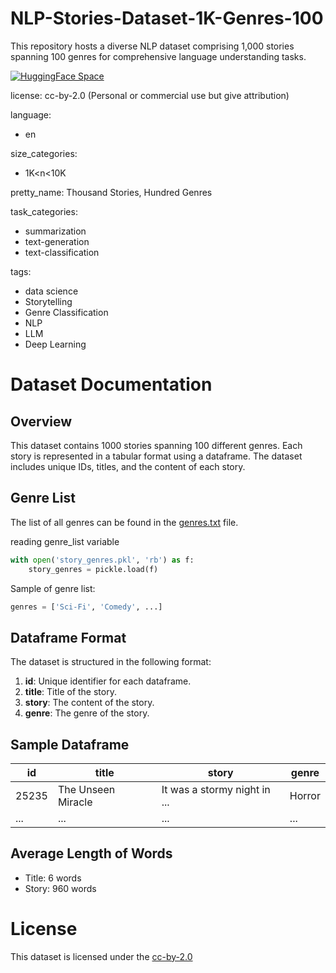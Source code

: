 # NLP-Stories-Dataset-1K-Genres-100
This repository hosts a diverse NLP dataset comprising 1,000 stories spanning 100 genres for comprehensive language understanding tasks.

[![HuggingFace Space](https://img.shields.io/badge/🤗-HuggingFace%20Space-cyan.svg)]([https://huggingface.co/spaces/IDEA-Research/Grounded-SAM](https://huggingface.co/datasets/FareedKhan/1k_stories_100_genre))

license: cc-by-2.0 (Personal or commercial use but give attribution)

language:
- en

size_categories:
- 1K<n<10K

pretty_name: Thousand Stories, Hundred Genres

task_categories:
- summarization
- text-generation
- text-classification

tags:
- data science
- Storytelling
- Genre Classification
- NLP
- LLM
- Deep Learning

# Dataset Documentation

## Overview

This dataset contains 1000 stories spanning 100 different genres. Each story is represented in a tabular format using a dataframe. The dataset includes unique IDs, titles, and the content of each story.

## Genre List

The list of all genres can be found in the [genres.txt](https://huggingface.co/datasets/FareedKhan/1k_stories_100_genre/blob/main/story_genres.pkl) file.

reading genre_list variable
```python
with open('story_genres.pkl', 'rb') as f:
    story_genres = pickle.load(f)
```
Sample of genre list:
```python
genres = ['Sci-Fi', 'Comedy', ...]
```

## Dataframe Format

The dataset is structured in the following format:

1. **id**: Unique identifier for each dataframe.
2. **title**: Title of the story.
3. **story**: The content of the story.
4. **genre**: The genre of the story.

## Sample Dataframe

| id    | title                | story                                      | genre  |
|-------|----------------------|--------------------------------------------| ------ |
| 25235 | The Unseen Miracle   | It was a stormy night in ...               | Horror |
| ...   | ...                  | ...                                        | ...    |

## Average Length of Words

- Title: 6 words
- Story: 960 words

# License

This dataset is licensed under the [cc-by-2.0](https://creativecommons.org/licenses/by/2.0/deed.en)
